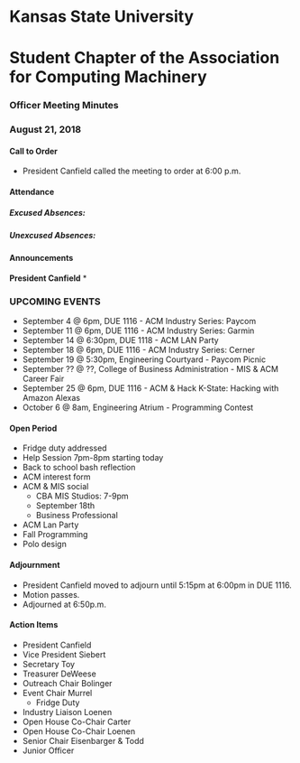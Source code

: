# Kansas State University
# Student Chapter of the Association for Computing Machinery
### Officer Meeting Minutes
### August 21, 2018


#### Call to Order
 * President Canfield called the meeting to order at 6:00 p.m.


#### Attendance
##### Excused Absences:
##### Unexcused Absences:


#### Announcements
**President Canfield**
* 

### UPCOMING EVENTS
* September 4 @ 6pm, DUE 1116 - ACM Industry Series: Paycom
* September 11 @ 6pm, DUE 1116 - ACM Industry Series: Garmin
* September 14 @ 6:30pm, DUE 1118 - ACM LAN Party
* September 18 @ 6pm, DUE 1116 - ACM Industry Series: Cerner
* September 19 @ 5:30pm, Engineering Courtyard - Paycom Picnic
* September ?? @ ??, College of Business Administration - MIS & ACM Career Fair
* September 25 @ 6pm, DUE 1116 - ACM & Hack K-State: Hacking with Amazon Alexas
* October 6 @ 8am, Engineering Atrium - Programming Contest

#### Open Period
* Fridge duty addressed
* Help Session 7pm-8pm starting today
* Back to school bash reflection
* ACM interest form
* ACM & MIS social
    * CBA MIS Studios: 7-9pm
    * September 18th
    * Business Professional
* ACM Lan Party
* Fall Programming
* Polo design


#### Adjournment
* President Canfield moved to adjourn until 5:15pm at 6:00pm in DUE 1116.
* Motion passes. 
* Adjourned at 6:50p.m.

#### Action Items
* President Canfield
* Vice President Siebert
* Secretary Toy
* Treasurer DeWeese
* Outreach Chair Bolinger
* Event Chair Murrel
    * Fridge Duty
* Industry Liaison Loenen
* Open House Co-Chair Carter
* Open House Co-Chair Loenen
* Senior Chair Eisenbarger & Todd
* Junior Officer